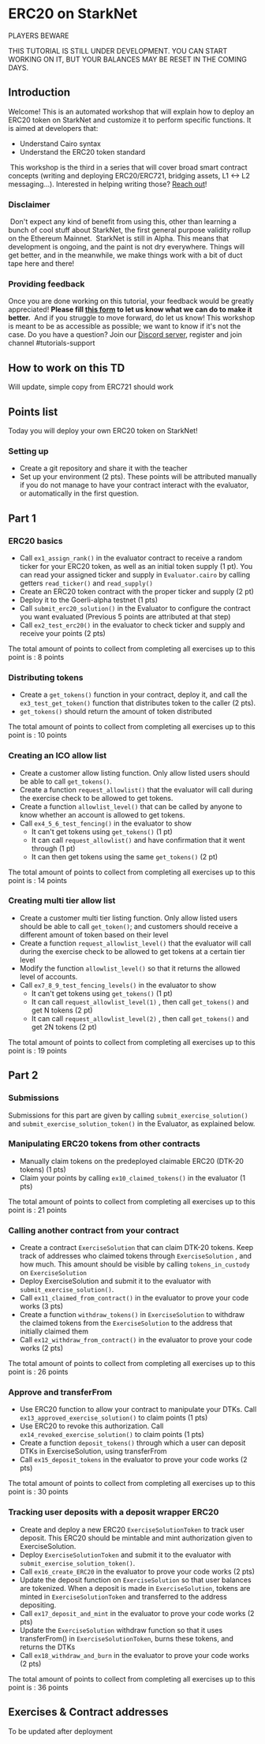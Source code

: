 # ERC20 on StarkNet 

PLAYERS BEWARE

THIS TUTORIAL IS STILL UNDER DEVELOPMENT. YOU CAN START WORKING ON IT, BUT YOUR BALANCES MAY BE RESET IN THE COMING DAYS.

## Introduction
Welcome! This is an automated workshop that will explain how to deploy an ERC20 token on StarkNet and customize it to perform specific functions.
It is aimed at developers that:
- Understand Cairo syntax
- Understand the ERC20 token standard

​
This workshop is the third in a series that will cover broad smart contract concepts (writing and deploying ERC20/ERC721, bridging assets, L1 <-> L2 messaging...). 
Interested in helping writing those? [Reach out](https://twitter.com/HenriLieutaud)!
​

### Disclaimer
​
Don't expect any kind of benefit from using this, other than learning a bunch of cool stuff about StarkNet, the first general purpose validity rollup on the Ethereum Mainnet.
​
StarkNet is still in Alpha. This means that development is ongoing, and the paint is not dry everywhere. Things will get better, and in the meanwhile, we make things work with a bit of duct tape here and there!
​

### Providing feedback
Once you are done working on this tutorial, your feedback would be greatly appreciated! 
**Please fill [this form](https://forms.reform.app/starkware/untitled-form-4/kaes2e) to let us know what we can do to make it better.** 
​
And if you struggle to move forward, do let us know! This workshop is meant to be as accessible as possible; we want to know if it's not the case.
​
Do you have a question? Join our [Discord server](https://discord.gg/YHz7drT3), register and join channel #tutorials-support
​

## How to work on this TD
Will update, simple copy from ERC721 should work

## Points list
Today you will deploy your own ERC20 token on StarkNet!

### Setting up
- Create a git repository and share it with the teacher
- Set up your environment (2 pts). 
These points will be attributed manually if you do not manage to have your contract interact with the evaluator, or automatically in the first question.

## Part 1
### ERC20 basics
- Call `ex1_assign_rank()` in the evaluator contract to receive a random ticker for your ERC20 token, as well as an initial token supply (1 pt). You can read your assigned ticker and supply in `Evaluator.cairo` by calling getters `read_ticker()` and `read_supply()`
- Create an ERC20 token contract with the proper ticker and supply (2 pt)
- Deploy it to the Goerli-alpha testnet (1 pts)
- Call `submit_erc20_solution()` in the Evaluator to configure the contract you want evaluated (Previous 5 points are attributed at that step)
- Call `ex2_test_erc20()` in the evaluator to check ticker and supply and receive your points (2 pts) 

The total amount of points to collect from completing all exercises up to this point is : 8 points

### Distributing tokens
- Create a `get_tokens()` function in your contract, deploy it, and call the `ex3_test_get_token()` function that distributes token to the caller (2 pts).
- `get_tokens()` should return the amount of token distributed

The total amount of points to collect from completing all exercises up to this point is : 10 points

### Creating an ICO allow list
- Create a customer allow listing function. Only allow listed users should be able to call `get_tokens()`.
- Create a function `request_allowlist()` that the evaluator will call during the exercise check to be allowed to get tokens.
- Create a function `allowlist_level()` that can be called by anyone to know whether an account is allowed to get tokens.
- Call `ex4_5_6_test_fencing()` in the evaluator to show 
  - It can't get tokens using `get_tokens()` (1 pt)
  - It can call `request_allowlist()` and have confirmation that it went through (1 pt)
  - It can then get tokens using the same `get_tokens()` (2 pt)

The total amount of points to collect from completing all exercises up to this point is : 14 points

### Creating multi tier allow list
- Create a customer multi tier listing function. Only allow listed users should be able to call `get_token()`; and customers should receive a different amount of token based on their level
- Create a function `request_allowlist_level()` that the evaluator will call during the exercise check to be allowed to get tokens at a certain tier level
- Modify the function `allowlist_level()` so that it returns the allowed level of accounts.
- Call `ex7_8_9_test_fencing_levels()` in the evaluator to show 
  - It can't get tokens using `get_tokens()` (1 pt)
  - It can call `request_allowlist_level(1)` , then call `get_tokens()` and get N tokens (2 pt)
  - It can call `request_allowlist_level(2)` , then call `get_tokens()` and get 2N tokens (2 pt)

The total amount of points to collect from completing all exercises up to this point is : 19 points

## Part 2
### Submissions

Submissions for this part are given by calling `submit_exercise_solution()` and `submit_exercise_solution_token()` in the Evaluator, as explained below.

### Manipulating ERC20 tokens from other contracts
- Manually claim tokens on the predeployed claimable ERC20 (DTK-20 tokens) (1 pts)
- Claim your points by calling `ex10_claimed_tokens()` in the evaluator (1 pts)

The total amount of points to collect from completing all exercises up to this point is : 21 points

### Calling another contract from your contract
- Create a contract `ExerciseSolution` that can claim DTK-20 tokens. Keep track of addresses who claimed tokens through `ExerciseSolution` , and how much. This amount should be visible by calling `tokens_in_custody` on `ExerciseSolution` 
- Deploy ExerciseSolution and submit it to the evaluator with `submit_exercise_solution()`.
- Call `ex11_claimed_from_contract()` in the evaluator to prove your code works (3 pts)
- Create a function `withdraw_tokens()` in `ExerciseSolution` to withdraw the claimed tokens from the `ExerciseSolution` to the address that initially claimed them 
- Call `ex12_withdraw_from_contract()` in the evaluator to prove your code works (2 pts)

The total amount of points to collect from completing all exercises up to this point is : 26 points

### Approve and transferFrom
- Use ERC20 function to allow your contract to manipulate your DTKs. Call `ex13_approved_exercise_solution()` to claim points (1 pts) 
- Use ERC20 to revoke this authorization. Call `ex14_revoked_exercise_solution()` to claim points (1 pts)
- Create a function `deposit_tokens()` through which a user can deposit DTKs in ExerciseSolution, using transferFrom 
- Call `ex15_deposit_tokens` in the evaluator to prove your code works (2 pts)

The total amount of points to collect from completing all exercises up to this point is : 30 points

### Tracking user deposits with a deposit wrapper ERC20
- Create and deploy a new ERC20 `ExerciseSolutionToken` to track user deposit. This ERC20 should be mintable and mint authorization given to ExerciseSolution. 
- Deploy `ExerciseSolutionToken` and submit it to the evaluator with `submit_exercise_solution_token()`.
- Call `ex16_create_ERC20` in the evaluator to prove your code works (2 pts)
- Update the deposit function on `ExerciseSolution` so that user balances are tokenized. When a deposit is made in `ExerciseSolution`, tokens are minted in `ExerciseSolutionToken` and transferred to the address depositing. 
- Call `ex17_deposit_and_mint` in the evaluator to prove your code works (2 pts)
- Update the `ExerciseSolution` withdraw function so that it uses transferFrom() in `ExerciseSolutionToken`, burns these tokens, and returns the DTKs 
- Call `ex18_withdraw_and_burn` in the evaluator to prove your code works (2 pts)

The total amount of points to collect from completing all exercises up to this point is : 36 points

## Exercises & Contract addresses 
To be updated after deployment
​
​
